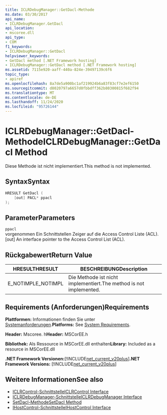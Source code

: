 ```yaml
---
title: ICLRDebugManager::GetDacl-Methode
ms.date: 03/30/2017
api_name:
- ICLRDebugManager.GetDacl
api_location:
- mscoree.dll
api_type:
- COM
f1_keywords:
- ICLRDebugManager::GetDacl
helpviewer_keywords:
- GetDacl method [.NET Framework hosting]
- ICLRDebugManager::GetDacl method [.NET Framework hosting]
ms.assetid: 7115e920-aaff-440a-824e-39497139c6f6
topic_type:
- apiref
ms.openlocfilehash: 8a7de5a900bc1af219924b6a83f83cf7e2ef6150
ms.sourcegitcommit: d8020797a6657d0fbbdff362b80300815f682f94
ms.translationtype: MT
ms.contentlocale: de-DE
ms.lasthandoff: 11/24/2020
ms.locfileid: "95726144"
---
```

# <a name="iclrdebugmanagergetdacl-method"></a><span data-ttu-id="eab72-102">ICLRDebugManager::GetDacl-Methode</span><span class="sxs-lookup"><span data-stu-id="eab72-102">ICLRDebugManager::GetDacl Method</span></span>

<span data-ttu-id="eab72-103">Diese Methode ist nicht implementiert.</span><span class="sxs-lookup"><span data-stu-id="eab72-103">This method is not implemented.</span></span>  
  
## <a name="syntax"></a><span data-ttu-id="eab72-104">Syntax</span><span class="sxs-lookup"><span data-stu-id="eab72-104">Syntax</span></span>  
  
```cpp  
HRESULT GetDacl (  
    [out] PACL* ppacl  
);  
```  
  
## <a name="parameters"></a><span data-ttu-id="eab72-105">Parameter</span><span class="sxs-lookup"><span data-stu-id="eab72-105">Parameters</span></span>  

 `ppacl`  
 <span data-ttu-id="eab72-106">vorgenommen Ein Schnittstellen Zeiger auf die Access Control Liste (ACL).</span><span class="sxs-lookup"><span data-stu-id="eab72-106">[out] An interface pointer to the Access Control List (ACL).</span></span>  
  
## <a name="return-value"></a><span data-ttu-id="eab72-107">Rückgabewert</span><span class="sxs-lookup"><span data-stu-id="eab72-107">Return Value</span></span>  
  
|<span data-ttu-id="eab72-108">HRESULT</span><span class="sxs-lookup"><span data-stu-id="eab72-108">HRESULT</span></span>|<span data-ttu-id="eab72-109">BESCHREIBUNG</span><span class="sxs-lookup"><span data-stu-id="eab72-109">Description</span></span>|  
|-------------|-----------------|  
|<span data-ttu-id="eab72-110">E_NOTIMPL</span><span class="sxs-lookup"><span data-stu-id="eab72-110">E_NOTIMPL</span></span>|<span data-ttu-id="eab72-111">Die Methode ist nicht implementiert.</span><span class="sxs-lookup"><span data-stu-id="eab72-111">The method is not implemented.</span></span>|  
  
## <a name="requirements"></a><span data-ttu-id="eab72-112">Requirements (Anforderungen)</span><span class="sxs-lookup"><span data-stu-id="eab72-112">Requirements</span></span>  

 <span data-ttu-id="eab72-113">**Plattformen:** Informationen finden Sie unter [Systemanforderungen](../../get-started/system-requirements.md).</span><span class="sxs-lookup"><span data-stu-id="eab72-113">**Platforms:** See [System Requirements](../../get-started/system-requirements.md).</span></span>  
  
 <span data-ttu-id="eab72-114">**Header:** Mscoree. h</span><span class="sxs-lookup"><span data-stu-id="eab72-114">**Header:** MSCorEE.h</span></span>  
  
 <span data-ttu-id="eab72-115">**Bibliothek:** Als Ressource in MSCorEE.dll enthalten</span><span class="sxs-lookup"><span data-stu-id="eab72-115">**Library:** Included as a resource in MSCorEE.dll</span></span>  
  
 <span data-ttu-id="eab72-116">**.NET Framework Versionen:**[!INCLUDE[net_current_v20plus](../../../../includes/net-current-v20plus-md.md)]</span><span class="sxs-lookup"><span data-stu-id="eab72-116">**.NET Framework Versions:** [!INCLUDE[net_current_v20plus](../../../../includes/net-current-v20plus-md.md)]</span></span>  
  
## <a name="see-also"></a><span data-ttu-id="eab72-117">Weitere Informationen</span><span class="sxs-lookup"><span data-stu-id="eab72-117">See also</span></span>

- [<span data-ttu-id="eab72-118">ICLRControl-Schnittstelle</span><span class="sxs-lookup"><span data-stu-id="eab72-118">ICLRControl Interface</span></span>](iclrcontrol-interface.md)
- [<span data-ttu-id="eab72-119">ICLRDebugManager-Schnittstelle</span><span class="sxs-lookup"><span data-stu-id="eab72-119">ICLRDebugManager Interface</span></span>](iclrdebugmanager-interface.md)
- [<span data-ttu-id="eab72-120">SetDacl-Methode</span><span class="sxs-lookup"><span data-stu-id="eab72-120">SetDacl Method</span></span>](iclrdebugmanager-setdacl-method.md)
- [<span data-ttu-id="eab72-121">IHostControl-Schnittstelle</span><span class="sxs-lookup"><span data-stu-id="eab72-121">IHostControl Interface</span></span>](ihostcontrol-interface.md)
